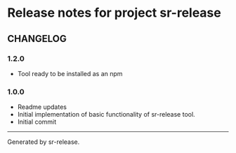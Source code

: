 # Release notes for project sr-release


CHANGELOG
---------

### 1.2.0

* Tool ready to be installed as an npm


### 1.0.0


* Readme updates
* Initial implementation of basic functionality of sr-release tool.
* Initial commit


________

Generated by sr-release. 
